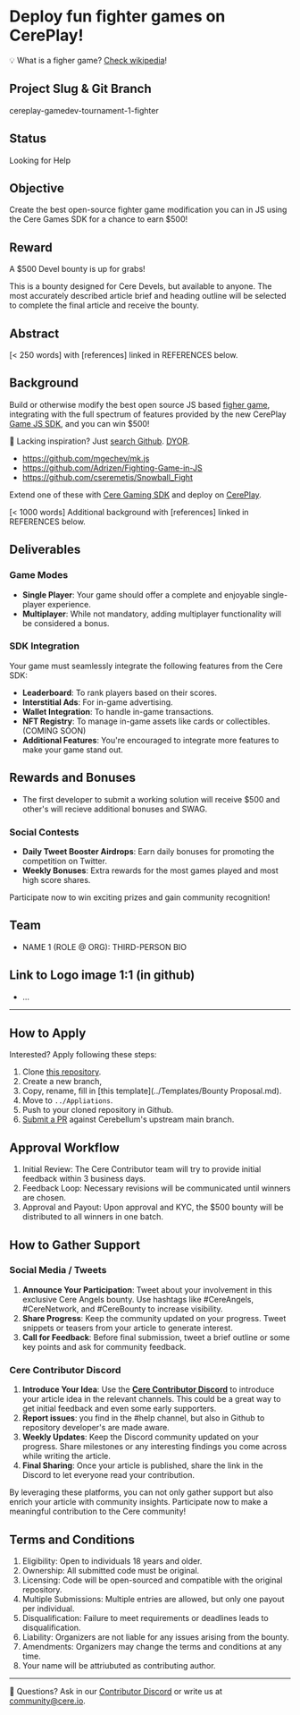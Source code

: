 # Deploy fun fighter games on CerePlay!
💡 What is a figher game? [Check wikipedia](https://en.wikipedia.org/wiki/Fighting_game)!

## Project Slug & Git Branch
cereplay-gamedev-tournament-1-fighter

## Status
Looking for Help

## Objective
Create the best open-source fighter game modification you can in JS using the Cere Games SDK for a chance to earn $500!

## Reward
A $500 Devel bounty is up for grabs!

This is a bounty designed for Cere Devels, but available to anyone. 
The most accurately described article brief and heading outline will be selected to complete the final article and receive the bounty.

## Abstract
[< 250 words] with [references] linked in REFERENCES below.

## Background
Build or otherwise modify the best open source JS based [figher game](https://github.com/search?q=fighting%20game%20js&type=repositories), integrating with the full spectrum of features provided by the new CerePlay [Game JS SDK](https://www.notion.so/69865967cd63430892a54167df9b7bdf?pvs=21), and you can win $500! 

🥽 Lacking inspiration? Just [search Github](https://github.com/search?q=fighting%20game%20js&type=repositories). [DYOR](https://www.urbandictionary.com/define.php?term=DYOR).
- https://github.com/mgechev/mk.js
- https://github.com/Adrizen/Fighting-Game-in-JS
- https://github.com/cseremetis/Snowball_Fight

Extend one of these with [Cere Gaming SDK](https://github.com/Cerebellum-Network/cere-ddc-sdk-js) and deploy on [CerePlay](https://www.notion.so/478ce52cd1414870b9b6792a1b1909ca?pvs=21).

[< 1000 words] Additional background with [references] linked in REFERENCES below.

## Deliverables
### **Game Modes**
- **Single Player**: Your game should offer a complete and enjoyable single-player experience.
- **Multiplayer**: While not mandatory, adding multiplayer functionality will be considered a bonus.

### **SDK Integration**
Your game must seamlessly integrate the following features from the Cere SDK:
- **Leaderboard**: To rank players based on their scores.
- **Interstitial Ads**: For in-game advertising.
- **Wallet Integration**: To handle in-game transactions.
- **NFT Registry**: To manage in-game assets like cards or collectibles. (COMING SOON)
- **Additional Features**: You're encouraged to integrate more features to make your game stand out.

## **Rewards and Bonuses**
- The first developer to submit a working solution will receive $500 and other's will recieve additional bonuses and SWAG.

### **Social Contests**
- **Daily Tweet Booster Airdrops**: Earn daily bonuses for promoting the competition on Twitter.
- **Weekly Bonuses**: Extra rewards for the most games played and most high score shares.

Participate now to win exciting prizes and gain community recognition!

## Team
- NAME 1 (ROLE @ ORG): THIRD-PERSON BIO

## Link to Logo image 1:1 (in github)
- ...

--- 
## How to Apply
Interested? Apply following these steps:
1. Clone [this repository](https://github.com/Cerebellum-Network/contribute).
2. Create a new branch, 
3. Copy, rename, fill in [this template](../Templates/Bounty Proposal.md).
4. Move to `../Appliations`.
5. Push to your cloned repository in Github.
6. [Submit a PR](https://github.com/Cerebellum-Network/contribute/pulls) against Cerebellum's upstream main branch.

## Approval Workflow
1. Initial Review: The Cere Contributor team will try to provide initial feedback within 3 business days.
2. Feedback Loop: Necessary revisions will be communicated until winners are chosen.
3. Approval and Payout: Upon approval and KYC, the $500 bounty will be distributed to all winners in one batch.

## **How to Gather Support**

### Social Media / Tweets
1. **Announce Your Participation**: Tweet about your involvement in this exclusive Cere Angels bounty. Use hashtags like #CereAngels, #CereNetwork, and #CereBounty to increase visibility.
2. **Share Progress**: Keep the community updated on your progress. Tweet snippets or teasers from your article to generate interest.
3. **Call for Feedback**: Before final submission, tweet a brief outline or some key points and ask for community feedback.

### Cere Contributor Discord
1. **Introduce Your Idea**: Use the **[Cere Contributor Discord](https://cere.network/discord)** to introduce your article idea in the relevant channels. This could be a great way to get initial feedback and even some early supporters.
2. **Report issues**: you find in the #help channel, but also in Github to repository developer's are made aware.
3. **Weekly Updates**: Keep the Discord community updated on your progress. Share milestones or any interesting findings you come across while writing the article.
4. **Final Sharing**: Once your article is published, share the link in the Discord to let everyone read your contribution.

By leveraging these platforms, you can not only gather support but also enrich your article with community insights. Participate now to make a meaningful contribution to the Cere community!

## Terms and Conditions
1. Eligibility: Open to individuals 18 years and older.
2. Ownership: All submitted code must be original.
3. Licensing: Code will be open-sourced and compatible with the original repository.
4. Multiple Submissions: Multiple entries are allowed, but only one payout per individual.
5. Disqualification: Failure to meet requirements or deadlines leads to disqualification.
6. Liability: Organizers are not liable for any issues arising from the bounty.
7. Amendments: Organizers may change the terms and conditions at any time.
8. Your name will be attriubuted as contributing author.

---
🛟 Questions? Ask in our [Contributor Discord](https://cere.network/discord) or write us at [community@cere.io](mailto:community@cere.io).
